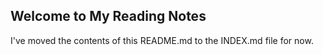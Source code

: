 ## Welcome to My Reading Notes 

I've moved the contents of this README.md to the INDEX.md file for now.
